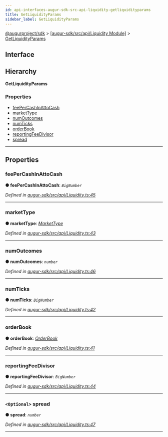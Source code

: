 ```yaml
---
id: api-interfaces-augur-sdk-src-api-liquidity-getliquidityparams
title: GetLiquidityParams
sidebar_label: GetLiquidityParams
---
```


[@augurproject/sdk](api-readme.md) > [[augur-sdk/src/api/Liquidity Module]](api-modules-augur-sdk-src-api-liquidity-module.md) > [GetLiquidityParams](api-interfaces-augur-sdk-src-api-liquidity-getliquidityparams.md)

## Interface

## Hierarchy

**GetLiquidityParams**

### Properties

* [feePerCashInAttoCash](api-interfaces-augur-sdk-src-api-liquidity-getliquidityparams.md#feepercashinattocash)
* [marketType](api-interfaces-augur-sdk-src-api-liquidity-getliquidityparams.md#markettype)
* [numOutcomes](api-interfaces-augur-sdk-src-api-liquidity-getliquidityparams.md#numoutcomes)
* [numTicks](api-interfaces-augur-sdk-src-api-liquidity-getliquidityparams.md#numticks)
* [orderBook](api-interfaces-augur-sdk-src-api-liquidity-getliquidityparams.md#orderbook)
* [reportingFeeDivisor](api-interfaces-augur-sdk-src-api-liquidity-getliquidityparams.md#reportingfeedivisor)
* [spread](api-interfaces-augur-sdk-src-api-liquidity-getliquidityparams.md#spread)

---

## Properties

<a id="feepercashinattocash"></a>

###  feePerCashInAttoCash

**● feePerCashInAttoCash**: *`BigNumber`*

*Defined in [augur-sdk/src/api/Liquidity.ts:45](https://github.com/AugurProject/augur/blob/1e1466f1d3/packages/augur-sdk/src/api/Liquidity.ts#L45)*

___
<a id="markettype"></a>

###  marketType

**● marketType**: *[MarketType](api-enums-augur-sdk-src-state-logs-types-markettype.md)*

*Defined in [augur-sdk/src/api/Liquidity.ts:43](https://github.com/AugurProject/augur/blob/1e1466f1d3/packages/augur-sdk/src/api/Liquidity.ts#L43)*

___
<a id="numoutcomes"></a>

###  numOutcomes

**● numOutcomes**: *`number`*

*Defined in [augur-sdk/src/api/Liquidity.ts:46](https://github.com/AugurProject/augur/blob/1e1466f1d3/packages/augur-sdk/src/api/Liquidity.ts#L46)*

___
<a id="numticks"></a>

###  numTicks

**● numTicks**: *`BigNumber`*

*Defined in [augur-sdk/src/api/Liquidity.ts:42](https://github.com/AugurProject/augur/blob/1e1466f1d3/packages/augur-sdk/src/api/Liquidity.ts#L42)*

___
<a id="orderbook"></a>

###  orderBook

**● orderBook**: *[OrderBook](api-interfaces-augur-sdk-src-api-liquidity-orderbook.md)*

*Defined in [augur-sdk/src/api/Liquidity.ts:41](https://github.com/AugurProject/augur/blob/1e1466f1d3/packages/augur-sdk/src/api/Liquidity.ts#L41)*

___
<a id="reportingfeedivisor"></a>

###  reportingFeeDivisor

**● reportingFeeDivisor**: *`BigNumber`*

*Defined in [augur-sdk/src/api/Liquidity.ts:44](https://github.com/AugurProject/augur/blob/1e1466f1d3/packages/augur-sdk/src/api/Liquidity.ts#L44)*

___
<a id="spread"></a>

### `<Optional>` spread

**● spread**: *`number`*

*Defined in [augur-sdk/src/api/Liquidity.ts:47](https://github.com/AugurProject/augur/blob/1e1466f1d3/packages/augur-sdk/src/api/Liquidity.ts#L47)*

___

